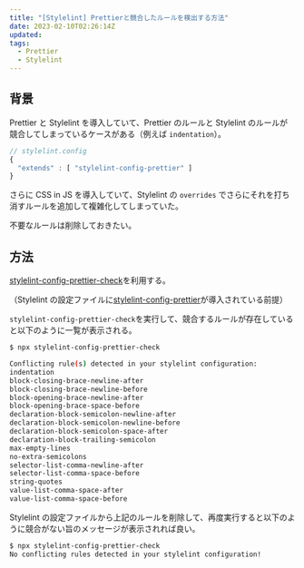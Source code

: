 ```yaml
---
title: "[Stylelint] Prettierと競合したルールを検出する方法"
date: 2023-02-10T02:26:14Z
updated:
tags:
  - Prettier
  - Stylelint
---
```


## 背景

Prettier と Stylelint を導入していて、Prettier のルールと Stylelint のルールが競合してしまっているケースがある（例えば `indentation`）。

```js
// stylelint.config
{
  "extends" : [ "stylelint-config-prettier" ]
}
```

さらに CSS in JS を導入していて、Stylelint の `overrides` でさらにそれを打ち消すルールを追加して複雑化してしまっていた。

不要なルールは削除しておきたい。

## 方法

[stylelint-config-prettier-check](https://www.npmjs.com/package/stylelint-config-prettier)を利用する。

（Stylelint の設定ファイルに[stylelint-config-prettier](https://www.npmjs.com/package/stylelint-config-prettier)が導入されている前提）

`stylelint-config-prettier-check`を実行して、競合するルールが存在していると以下のように一覧が表示される。

```bash
$ npx stylelint-config-prettier-check

Conflicting rule(s) detected in your stylelint configuration:
indentation
block-closing-brace-newline-after
block-closing-brace-newline-before
block-opening-brace-newline-after
block-opening-brace-space-before
declaration-block-semicolon-newline-after
declaration-block-semicolon-newline-before
declaration-block-semicolon-space-after
declaration-block-trailing-semicolon
max-empty-lines
no-extra-semicolons
selector-list-comma-newline-after
selector-list-comma-space-before
string-quotes
value-list-comma-space-after
value-list-comma-space-before
```

Stylelint の設定ファイルから上記のルールを削除して、再度実行すると以下のように競合がない旨のメッセージが表示されれば良い。

```bash
$ npx stylelint-config-prettier-check
No conflicting rules detected in your stylelint configuration!
```
